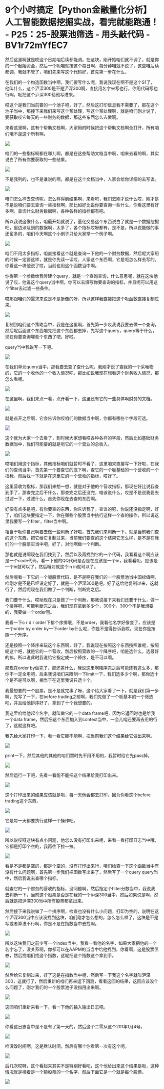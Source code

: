 # 9个小时搞定【Python金融量化分析】人工智能数据挖掘实战，看完就能跑通！ - P25：25-股票池筛选 - 用头敲代码 - BV1r72mYfEC7

然后这里啊就是哎这个日期咱后续都能调，在这块，刚开始咱们就不调了，就是你的一个起始资金，然后一个呃咱就按这个每日啊，每分钟咱就不说了，这些咱后续都调，我就不管了，咱们先来写这个代码好，首先第一步在什么。

在我们的一个构造函数当中啊，我们要写什么呢，我说我现在啊不是这个S1了，他叫什么，这个沪深300是不是沪深300啊，直接用名字来写也行，你用代码写也行啊，呃把这个沪深300给他写进来。

哎这个是我们当前要的一个池子吧，好了，然后这打印信息我不需要了，那在这个池子当中，那接下来我们来写这个预处理，写这个预处理啊，就是咱们刚才说了，要获取哎它每天的一些财务的数据，那这些东西怎么去做啊。

来看这里啊，这有个帮助文档啊，大家用的时候把这个帮助文档啊全打开，所有咱们哦不是这个所有啊。

![](img/20d755883d53ea1b15bd17f907e1ebf2_1.png)

咱们的一些指标啊都在哪儿啊，都是在这些帮助文档当中啊，咱来去看的啊，其实说白了所有你要获取的一些结果。



![](img/20d755883d53ea1b15bd17f907e1ebf2_3.png)

不是我列的，也不是谁说的啊，都是在这个文档当中，人家会给你详细的去写诶。

![](img/20d755883d53ea1b15bd17f907e1ebf2_5.png)

咱们怎么样去查询呢，怎么样得到结果啊，来看吧，我们去刚才说什么哎，刚才是不是说咱们要去查询一些指标啊，那比如好比说你要查询一些什么，你看这里有好多啊，查询什么财务数据啊，各种各样的指标都有吧。

所以我说这像什么，咱最开始就说了，量化交易这个东西说白了就是一个数据挖掘吧，里边涉及到的数据啊，太多了，各个指标哎呀都有，是不是，所以说能做的事还蛮多的，咱们今天啊这个小例子只给大家举一个例子啊。



![](img/20d755883d53ea1b15bd17f907e1ebf2_7.png)

咱们不用太多指标，咱直接看这个就是查询一下他的一个财务数据，然后呢大家用的时候一定要这样，就是你先读一读哎，人家这个东西啊，它是呃怎么样去写的，你看这一块他说了哎，当前也用这个函数当中啊。

你得第一个参数给我传建个query，就是一个查询查询，什么意思呢，就在这块他说了哎，他说这个query当中啊，你可以去填写你要查询的指标，并且呢可以用这个filter去过滤一些条件。

哎那跟咱们的需求来说是不是挺像的呀，所以这样我直接把这个呃函数直接复制过来。

![](img/20d755883d53ea1b15bd17f907e1ebf2_9.png)

复制到咱们这个策略当中，我是在这里啊，首先第一步哎我说我要去做一个查询，然后呢后面这个东西咱先把这个东西都去掉，先写这个query，query等于什么，现在你要查询哪些个东西了吧，好啦。

query当中我说写一下吧。

![](img/20d755883d53ea1b15bd17f907e1ebf2_11.png)

在我们单元query当中，那我要去查了查什么呢，我刚才说了查我的一个采唯物的，它的一个收他的一个收入情况吧，那比如说我现在想看这个财务收入情况，那怎么看呢。



![](img/20d755883d53ea1b15bd17f907e1ebf2_13.png)

在这里啊，我们来点一看，点开看一下，这里还有它的一些具体啊财务的文档。

![](img/20d755883d53ea1b15bd17f907e1ebf2_15.png)

就是点开之后啊，它会告诉你哎咱们的数据当中啊，你都有哪些个字段可选。

![](img/20d755883d53ea1b15bd17f907e1ebf2_17.png)

这个就为大家一个去看了，到时候大家想看哎各种各样的字段，然后比如基础财务数据当中，我们可能要的就是呃它的一个营业的总收入。



![](img/20d755883d53ea1b15bd17f907e1ebf2_19.png)

哎咱们用这个指标，其他指标咱们就暂时不看了，这里咱来直接写一下好啦，在我们的查询当中，首先第一个要查它的底下啊，查它的一个呃基础的一个营收的一个指标，然后找一下就是在这里它的一个营收的指标，哎好了。

这里营收为指标，那我们来想一想，就是对于他的个营收指标，那现在好比说我查到手了，那查完之后干什么，那查完之后还没完，咱该说什么，哎是不是说我要去过滤一下，过滤什么，首先你现在去查的东西啊。

好像有点多是吧，有你要查的东西，你告诉我了，查谁的呀，你说还没指定啊，好了，咱们这块要指定一下，你在哪些个股票当中执行这样一个查的操作，所以说这里我要写一个filter，filter当中啊。

相当于呃你自己啊要去做一些判断了好啦，首先我们来判断一下，就是当前我们查的这个东西，把它给它复制过来，当前我们要查的这个结果它怎么样，是不是在我们的一个股票实当中吧，好了，对他啊做一个判断。

那也就是说啊现在我们找到了，然后以及再找到它的一个代码，我看看这个啊应该是一个code代码，看一下他的QQ代码是否是在应该是一个in，我看看呃，应该是一个in就可以了，然后哦对就这个in in就可以了。

然后呢看一下它的一个呃股票代码，是不是啊在我们的一个股票池当中国标值啊，咱刚才是不是已经设定好了，就是一个沪深300是吧，好了这给他复制过来，这就行了，然后呢现在我们做了一个判断，判断完之后。

我们要干什么，哎呦现在只是做了一个判断，那我说接下来我们还要干什么，做一个排序吧，可能判断完之后，我们现在拿到多少个，300个，300个不是我想要的，我要做一个order哦。

我看一下o r d r order下排个序排哦，不是order，我看他名字好像变了，应该是一个order by order by一下order by什么呢，你是不是得告诉我哎，现在你是按照一个升序。

还是按照一个降序来玩这个东西啊，好了，我说现在按照这个东西按照谁呢，按照呃这个吧，就是它的一个营收，然后按照营收的一个降序吧，咱是选什么，选最好的嘛，所以说此时我说给它指定成一个降序，是不可以啊。

那现在order by做完了，那还差什么，我说这里啊降序完之后可能还有这么多，那你不一定全用吧，后来我说咱们来限制一下limit一下，我们选多少个啊，那你选十个是不是可以啊，相当于在这里我说只选十个。

我最想要的一个股票，是不是就完事了呀，这个给大家看了一下，就是我们第一步啊，先写了一下，在before trading之前啊，我们先做了一个呃基本的一个筛选吧，并且给他排序好了，拿到了十个我想要的。

我这里咱给他起个名字，就叫做它的一个data frame吧，因为它返回时也是给我一个data frame，然后把这个东西加入到context当中，一会儿咱还要再去用的行了，这就这样吧。

我先给大家打印一下，看一看它能不能啊，把当前我们这个结果给它做出来啊。

![](img/20d755883d53ea1b15bd17f907e1ebf2_21.png)

print一下，然后其他的其他的咱们暂时先不用不用的，我暂时给它先pass掉。

![](img/20d755883d53ea1b15bd17f907e1ebf2_23.png)

然后运行一下吧，先看一看能不能把这个结果给我打印出来。

![](img/20d755883d53ea1b15bd17f907e1ebf2_25.png)

这个打印出来的结果应该就是呃，每一天他会都去打印，因为你看这个before trading这个东西。

![](img/20d755883d53ea1b15bd17f907e1ebf2_27.png)

它是每一天都要执行这样一个操作吧。

![](img/20d755883d53ea1b15bd17f907e1ebf2_29.png)

所以说哎呀这块有点小问题，他怎么没有打印出来呢，来看一看打印日志当中哦，它都是打印个空的，我再往下拉一拉。



![](img/20d755883d53ea1b15bd17f907e1ebf2_31.png)

看是不是都是空的，都是个空的，没有打印出来行，咱们检查一下这个函数当中有没有什么问题啊，首先第一步我们把函数写出来了，然后写了一个query query当中，然后我说去查哪个指标。

就查它的一个财务的营收的指标，没问题啊，然后指定个filter分数当中，我说我去判断一下，当前这个股票是否是在我的一个沪深300当中，然后如果说是啊，然后就是把沪深300当中所有股票都拿出来。

然后接下来我说做了一个排序啊，检查也没有什么小问题，打印为空的，说明在这个沪深300当中应该没找到这块，咱们刚才怎么想的，怎么怎么样了，这块是不是写或者算法不行啊，你是不是在指数当中去找啊。



![](img/20d755883d53ea1b15bd17f907e1ebf2_33.png)

所以这块我们之前少写一个index当中，我看一看他的名字，如果大家把他的一个名字忘了，没关系啊，你都可以在AAPM的当当中给他找到，你看啊，这是股票债券，然后找咱们找这个指数，这呢把这个指数这个拿到手。



![](img/20d755883d53ea1b15bd17f907e1ebf2_35.png)

然后给它复制过来，好了这是在指数当中呃，然后写一下我这个名字就叫沪深300，这就行了，然后重新的咱们再来运下回测，看看这回的结果，这回应该没什么问题了，刚才我们的一个股票池子没指用出来啊。



![](img/20d755883d53ea1b15bd17f907e1ebf2_37.png)

这回咱们重新来看一下，看一下他的输入输出日志吧。

![](img/20d755883d53ea1b15bd17f907e1ebf2_39.png)

你看这日志当中是不是有了第一天的，然后这个二零从这个201年1月4号。

![](img/20d755883d53ea1b15bd17f907e1ebf2_41.png)

咱没改时间啊，这是默认时间，然后有哪个你看第一次有这个呃。

![](img/20d755883d53ea1b15bd17f907e1ebf2_43.png)

后几次哎呀，这个看起来其实不是特别好看吧，这个他给出来这个结果是呃，这种情况就是横着是一个额股票的一个名字，然后下面它是一个就是每个股票。



![](img/20d755883d53ea1b15bd17f907e1ebf2_45.png)